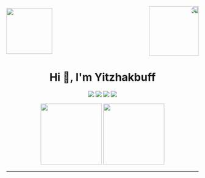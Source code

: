 <!-- Header with cover image -->
<p align="center" style="display: flex; justify-content: space-between; align-items: center;">
  <img src="https://imgur.com/b16qhpm.png" width="120px">
  <a href="https://github.com/sop4s">
    <img src="https://imgur.com/Lkw2fPo.png" width="130px" style="transform: scaleX(-1);">
  </a>
</p>

<h1 align="center">Hi 👋, I'm Yitzhakbuff</h1>

<p align="center">
  <img src="https://img.shields.io/badge/C%23-5C2D91?style=for-the-badge&logo=c-sharp&logoColor=white">
  <img src="https://img.shields.io/badge/Python-3776AB?style=for-the-badge&logo=python&logoColor=white">
  <img src="https://img.shields.io/badge/I_Like-You-FF69B4?style=for-the-badge&logo=heart&logoColor=white">
  <a href="https://www.youtube.com/@codeybyte">
    <img src="https://img.shields.io/badge/YouTube-Subscribe-FF0000?style=for-the-badge&logo=youtube&logoColor=white">
  </a>
</p>

<p align="center">
  <img src="https://github-readme-stats.vercel.app/api?username=Yitzhakbuff&show_icons=true&hide_border=false&theme=radical&title_color=D0D0D0&icon_color=DEFFFC&text_color=00E1CC&bg_color=1C1C1C" height="160">
  <img src="https://github-readme-stats.vercel.app/api/top-langs/?username=Yitzhakbuff&layout=compact&hide_border=false&theme=radical&title_color=D0D0D0&icon_color=DEFFFC&text_color=00E1CC&bg_color=1C1C1C" height="160">
</p>

---
